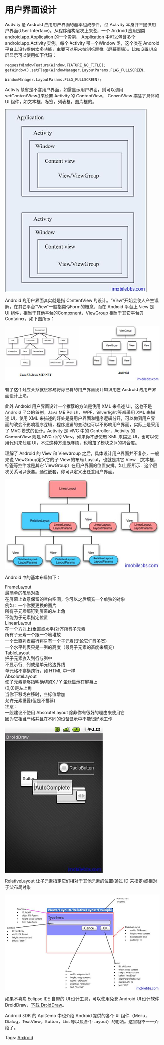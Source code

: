 # 用户界面设计

Activity 是 Android 应用用户界面的基本组成部件。但 Activity 本身并不提供用户界面(User Interface)。从程序结构层次上来说，一个 Android 应用是类 android.app.Application 的一个实例， Application 中可以包含多个 android.app.Activity 实例。每个 Activity 带一个Window 类，这个类在 Android 平台上没有提供太多功能，主要可以用来控制标题栏（屏幕顶端）。比如设置UI全屏显示可以使用如下代码：

```
requestWindowFeature(Window.FEATURE_NO_TITLE);  
getWindow().setFlags(WindowManager.LayoutParams.FLAG_FULLSCREEN,   
                                WindowManager.LayoutParams.FLAG_FULLSCREEN);
```

Activty 缺省是不含用户界面，如需显示用户界面，则可以调用 setContentView()来设置 Activity 的 ContentView。 ConentView 描述了具体的 UI 组件，如文本框，标签，列表框，图片框的。

![](images/11.png)

Android 的用户界面其实就是指 ContentView 的设计。“View”开始会使人产生误解，在其它平台“View”一般指类似Form的概念。而在 Android 平台上 View 是 UI 组件，相当于其他平台的Component，ViewGroup 相当于其它平台的 Container，如下图所示：

![](images/12.png)

有了这个对应关系就很容易将你已有的用户界面设计知识用在 Android 的用户界面设计上来。

此外 Android 用户界面设计一个推荐的方法是使用 XML 来描述 UI，这也不是 Android 平台的首创，Java ME Polish，WPF，Silverlight 等都采用 XML 来描述 UI，使用 XML 来描述的好处是将用户界面和程序逻辑分开，可以做到用户界面的改变不影响程序逻辑，程序逻辑的变动也可以不影响用户界面，实际上是采用了 MVC 模式的设计。Activity 是 MVC 中的 Controller，Activity 的ContentView 则是 MVC 中的 View。如果你不想使用 XML 来描述 UI，也可以使用代码来创建 UI，不过这种方法既麻烦，也增加了模块之间的耦合度。

理解了 Android 的 View 和 ViewGroup 之后，具体设计用户界面并不复杂，一般来说 ViewGroup定义它的子 View 的布局 Layout，也就是其它 View （文本框，标签等控件或是其它 ViewGroup）在用户界面的位置安排。如上图所示，这个层次关系可以嵌套。通过嵌套，你可以定义出任意用户界面。

![](images/13.png)

Android 中的基本布局如下：

FrameLayout   
 最简单的布局对象     
 在屏幕上故意保留的空白空间，你可以之后填充一个单独的对象   
 例如：一个你要更换的图片    
 所有子元素都钉到屏幕的左上角    
 不能为子元素指定位置    
LinearLayout       
 在一个方向上(垂直或水平)对齐所有子元素    
 所有子元素一个跟一个地堆放  
 一个垂直列表每行将只有一个子元素(无论它们有多宽)  
 一个水平列表只是一列的高度（最高子元素的高度来填充）  
TableLayout  
 把子元素放入到行与列中  
 不显示行、列或是单元格边界线  
 单元格不能横跨行，如 HTML 中一样  
AbsoluteLayout  
 使子元素能够指明确切的X / Y 坐标显示在屏幕上  
 (0,0)是左上角  
 当你下移或右移时，坐标值增加  
 允许元素重叠(但是不推荐)  
 注意：  
 一般建议不使用 AbsoluteLayout 除非你有很好的理由来使用它  
 因为它相当严格并且在不同的设备显示中不能很好地工作  

![](images/14.png)

RelativeLayout
 让子元素指定它们相对于其他元素的位置(通过 ID 来指定)或相对于父布局对象

![](images/15.png)

如果不喜欢 Eclipse IDE 自带的 UI 设计工具，可以使用免费 Android UI 设计软件 DroidDraw，[下载 DroidDraw](http://www.droiddraw.org/)。

Android SDK 的 ApiDemo 中也介绍 Android 提供的各个 UI 组件（Menu，Dialog，TextView，Button，List 等以及各个 Layout）的用法。这里就不一一介绍了。

Tags: [Android](http://www.imobilebbs.com/wordpress/archives/tag/android)

